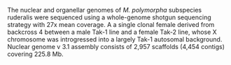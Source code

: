 The nuclear and organellar genomes of *M. polymorpha* subspecies
ruderalis were sequenced using a whole-genome shotgun sequencing
strategy with 27x mean coverage. A a single clonal female derived from
backcross 4 between a male Tak-1 line and a female Tak-2 line, whose X
chromosome was introgressed into a largely Tak-1 autosomal background.
Nuclear genome v 3.1 assembly consists of 2,957 scaffolds (4,454
contigs) covering 225.8 Mb.
